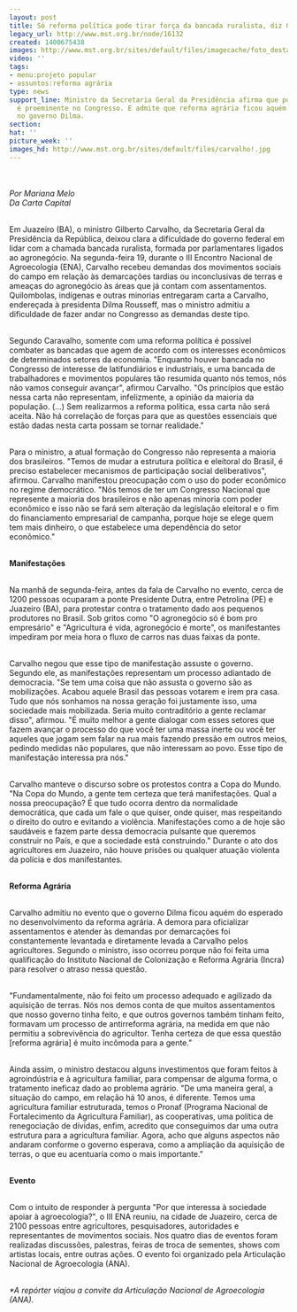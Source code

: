 ```yaml
---
layout: post
title: Só reforma política pode tirar força da bancada ruralista, diz Gilberto Carvalho
legacy_url: http://www.mst.org.br/node/16132
created: 1400675438
images: http://www.mst.org.br/sites/default/files/imagecache/foto_destaque/carvalho!.jpg
video: ''
tags:
- menu:projeto popular
- assuntos:reforma agrária
type: news
support_line: Ministro da Secretaria Geral da Presidência afirma que poder econômico
  é proeminente no Congresso. E admite que reforma agrária ficou aquém do esperado
  no governo Dilma.
section: 
hat: ''
picture_week: ''
images_hd: http://www.mst.org.br/sites/default/files/carvalho!.jpg
---
```

<p><em><img style="margin: 10px;" src="http://www.mst.org.br/sites/default/files/carvalho.jpg" alt=""><br></em></p><p><em>Por Mariana Melo<br>Da Carta Capital</em></p><p><br>Em Juazeiro (BA), o ministro Gilberto Carvalho, da Secretaria Geral da Presidência da República, deixou clara a dificuldade do governo federal em lidar com a chamada bancada ruralista, formada por parlamentares ligados ao agronegócio. Na segunda-feira 19, durante o III Encontro Nacional de Agroecologia (ENA), Carvalho recebeu demandas dos movimentos sociais do campo em relação às demarcações tardias ou inconclusivas de terras e ameaças do agronegócio às áreas que já contam com assentamentos. Quilombolas, indígenas e outras minorias entregaram carta a Carvalho, endereçada à presidenta Dilma Rousseff, mas o ministro admitiu a dificuldade de fazer andar no Congresso as demandas deste tipo.</p><p><br>Segundo Caravalho, somente com uma reforma política é possível combater as bancadas que agem de acordo com os interesses econômicos de determinados setores da economia. "Enquanto houver bancada no Congresso de interesse de latifundiários e industriais, e uma bancada de trabalhadores e movimentos populares tão resumida quanto nós temos, nós não vamos conseguir avançar", afirmou Carvalho. "Os princípios que estão nessa carta não representam, infelizmente, a opinião da maioria da população. (...) Sem realizarmos a reforma política, essa carta não será aceita. Não há correlação de forças para que as questões essenciais que estão dadas nesta carta possam se tornar realidade."</p><p><br>Para o ministro, a atual formação do Congresso não representa a maioria dos brasileiros. "Temos de mudar a estrutura política e eleitoral do Brasil, é preciso estabelecer mecanismos de participação social deliberativos", afirmou. Carvalho manifestou preocupação com o uso do poder econômico no regime democrático. "Nós temos de ter um Congresso Nacional que represente a maioria dos brasileiros e não apenas minoria com poder econômico e isso não se fará sem alteração da legislação eleitoral e o fim do financiamento empresarial de campanha, porque hoje se elege quem tem mais dinheiro, o que estabelece uma dependência do setor econômico."</p><p><br><strong>Manifestações</strong></p><p><br>Na manhã de segunda-feira, antes da fala de Carvalho no evento, cerca de 1200 pessoas ocuparam a ponte Presidente Dutra, entre Petrolina (PE) e Juazeiro (BA), para protestar contra o tratamento dado aos pequenos produtores no Brasil. Sob gritos como "O agronegócio só é bom pro empresário" e "Agricultura é vida, agronegócio é morte", os manifestantes impediram por meia hora o fluxo de carros nas duas faixas da ponte.</p><p><br>Carvalho negou que esse tipo de manifestação assuste o governo. Segundo ele, as manifestações representam um processo adiantado de democracia. "Se tem uma coisa que não assusta o governo são as mobilizações. Acabou aquele Brasil das pessoas votarem e irem pra casa. Tudo que nós sonhamos na nossa geração foi justamente isso, uma sociedade mais mobilizada. Seria muito contraditório a gente reclamar disso", afirmou. "É muito melhor a gente dialogar com esses setores que fazem avançar o processo do que você ter uma massa inerte ou você ter aqueles que jogam sem falar na rua mais fazendo pressão em outros meios, pedindo medidas não populares, que não interessam ao povo. Esse tipo de manifestação interessa pra nós."</p><p><br>Carvalho manteve o discurso sobre os protestos contra a Copa do Mundo. "Na Copa do Mundo, a gente tem certeza que terá manifestações. Qual a nossa preocupação? É que tudo ocorra dentro da normalidade democrática, que cada um fale o que quiser, onde quiser, mas respeitando o direito do outro e evitando a violência. Manifestações como a de hoje são saudáveis e fazem parte dessa democracia pulsante que queremos construir no País, e que a sociedade está construindo." Durante o ato dos agricultores em Juazeiro, não houve prisões ou qualquer atuação violenta da polícia e dos manifestantes.</p><p><br><strong>Reforma Agrária</strong></p><p><br>Carvalho admitiu no evento que o governo Dilma ficou aquém do esperado no desenvolvimento da reforma agrária. A demora para oficializar assentamentos e atender às demandas por demarcações foi constantemente levantada e diretamente levada a Carvalho pelos agricultores. Segundo o ministro, isso ocorreu porque não foi feita uma qualificação do Instituto Nacional de Colonização e Reforma Agrária (Incra) para resolver o atraso nessa questão.</p><p><br>"Fundamentalmente, não foi feito um processo adequado e agilizado da aquisição de terras. Nós nos demos conta de que muitos assentamentos que nosso governo tinha feito, e que outros governos também tinham feito, formavam um processo de antirreforma agrária, na medida em que não permitiu a sobrevivência do agricultor. Tenha certeza de que essa questão [reforma agrária] é muito incômoda para a gente."</p><p><br>Ainda assim, o ministro destacou alguns investimentos que foram feitos à agroindústria e à agricultura familiar, para compensar de alguma forma, o tratamento ineficaz dado ao problema agrário. "De uma maneira geral, a situação do campo, em relação há 10 anos, é diferente. Temos uma agricultura familiar estruturada, temos o Pronaf (Programa Nacional de Fortalecimento da Agricultura Familiar), as cooperativas, uma política de renegociação de dívidas, enfim, acredito que conseguimos dar uma outra estrutura para a agricultura familiar. Agora, acho que alguns aspectos não andaram conforme o governo esperava, como a ampliação da aquisição de terras, o que eu acentuaria como o mais importante."</p><p><br><strong>Evento</strong></p><p><br>Com o intuito de responder à pergunta "Por que interessa à sociedade apoiar à agroecologia?", o III ENA reuniu, na cidade de Juazeiro, cerca de 2100 pessoas entre agricultores, pesquisadores, autoridades e representantes de movimentos sociais. Nos quatro dias de eventos foram realizadas discussões, palestras, feiras de troca de sementes, shows com artistas locais, entre outras ações. O evento foi organizado pela Articulação Nacional de Agroecologia (ANA).</p><p><em><br>*A repórter viajou a convite da Articulação Nacional de Agroecologia (ANA).</em></p>
